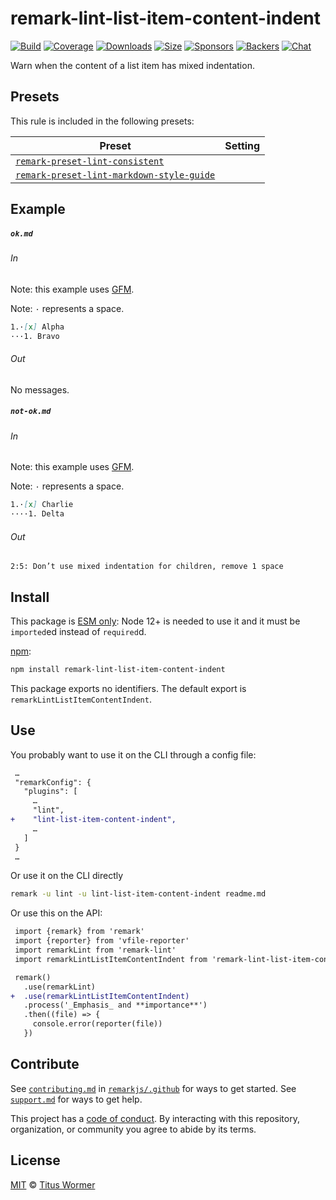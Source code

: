 <!--This file is generated-->

# remark-lint-list-item-content-indent

[![Build][build-badge]][build]
[![Coverage][coverage-badge]][coverage]
[![Downloads][downloads-badge]][downloads]
[![Size][size-badge]][size]
[![Sponsors][sponsors-badge]][collective]
[![Backers][backers-badge]][collective]
[![Chat][chat-badge]][chat]

Warn when the content of a list item has mixed indentation.

## Presets

This rule is included in the following presets:

| Preset | Setting |
| - | - |
| [`remark-preset-lint-consistent`](https://github.com/remarkjs/remark-lint/tree/main/packages/remark-preset-lint-consistent) | |
| [`remark-preset-lint-markdown-style-guide`](https://github.com/remarkjs/remark-lint/tree/main/packages/remark-preset-lint-markdown-style-guide) | |

## Example

##### `ok.md`

###### In

Note: this example uses [GFM][].

Note: `·` represents a space.

```markdown
1.·[x] Alpha
···1. Bravo
```

###### Out

No messages.

##### `not-ok.md`

###### In

Note: this example uses [GFM][].

Note: `·` represents a space.

```markdown
1.·[x] Charlie
····1. Delta
```

###### Out

```text
2:5: Don’t use mixed indentation for children, remove 1 space
```

## Install

This package is [ESM only][esm]:
Node 12+ is needed to use it and it must be `imported`ed instead of `required`d.

[npm][]:

```sh
npm install remark-lint-list-item-content-indent
```

This package exports no identifiers.
The default export is `remarkLintListItemContentIndent`.

## Use

You probably want to use it on the CLI through a config file:

```diff
 …
 "remarkConfig": {
   "plugins": [
     …
     "lint",
+    "lint-list-item-content-indent",
     …
   ]
 }
 …
```

Or use it on the CLI directly

```sh
remark -u lint -u lint-list-item-content-indent readme.md
```

Or use this on the API:

```diff
 import {remark} from 'remark'
 import {reporter} from 'vfile-reporter'
 import remarkLint from 'remark-lint'
 import remarkLintListItemContentIndent from 'remark-lint-list-item-content-indent'

 remark()
   .use(remarkLint)
+  .use(remarkLintListItemContentIndent)
   .process('_Emphasis_ and **importance**')
   .then((file) => {
     console.error(reporter(file))
   })
```

## Contribute

See [`contributing.md`][contributing] in [`remarkjs/.github`][health] for ways
to get started.
See [`support.md`][support] for ways to get help.

This project has a [code of conduct][coc].
By interacting with this repository, organization, or community you agree to
abide by its terms.

## License

[MIT][license] © [Titus Wormer][author]

[build-badge]: https://github.com/remarkjs/remark-lint/workflows/main/badge.svg

[build]: https://github.com/remarkjs/remark-lint/actions

[coverage-badge]: https://img.shields.io/codecov/c/github/remarkjs/remark-lint.svg

[coverage]: https://codecov.io/github/remarkjs/remark-lint

[downloads-badge]: https://img.shields.io/npm/dm/remark-lint-list-item-content-indent.svg

[downloads]: https://www.npmjs.com/package/remark-lint-list-item-content-indent

[size-badge]: https://img.shields.io/bundlephobia/minzip/remark-lint-list-item-content-indent.svg

[size]: https://bundlephobia.com/result?p=remark-lint-list-item-content-indent

[sponsors-badge]: https://opencollective.com/unified/sponsors/badge.svg

[backers-badge]: https://opencollective.com/unified/backers/badge.svg

[collective]: https://opencollective.com/unified

[chat-badge]: https://img.shields.io/badge/chat-discussions-success.svg

[chat]: https://github.com/remarkjs/remark/discussions

[esm]: https://gist.github.com/sindresorhus/a39789f98801d908bbc7ff3ecc99d99c

[npm]: https://docs.npmjs.com/cli/install

[health]: https://github.com/remarkjs/.github

[contributing]: https://github.com/remarkjs/.github/blob/HEAD/contributing.md

[support]: https://github.com/remarkjs/.github/blob/HEAD/support.md

[coc]: https://github.com/remarkjs/.github/blob/HEAD/code-of-conduct.md

[license]: https://github.com/remarkjs/remark-lint/blob/main/license

[author]: https://wooorm.com

[gfm]: https://github.com/remarkjs/remark-gfm
